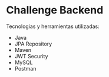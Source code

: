 # Challenge Backend

Tecnologias y herramientas utilizadas: 
* Java
* JPA Repository
* Maven
* JWT Security
* MySQL
* Postman
